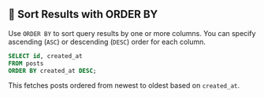 ## 🔢 Sort Results with ORDER BY

Use `ORDER BY` to sort query results by one or more columns. You can specify ascending (`ASC`) or descending (`DESC`) order for each column.

```sql
SELECT id, created_at
FROM posts
ORDER BY created_at DESC;
```

This fetches posts ordered from newest to oldest based on `created_at`.